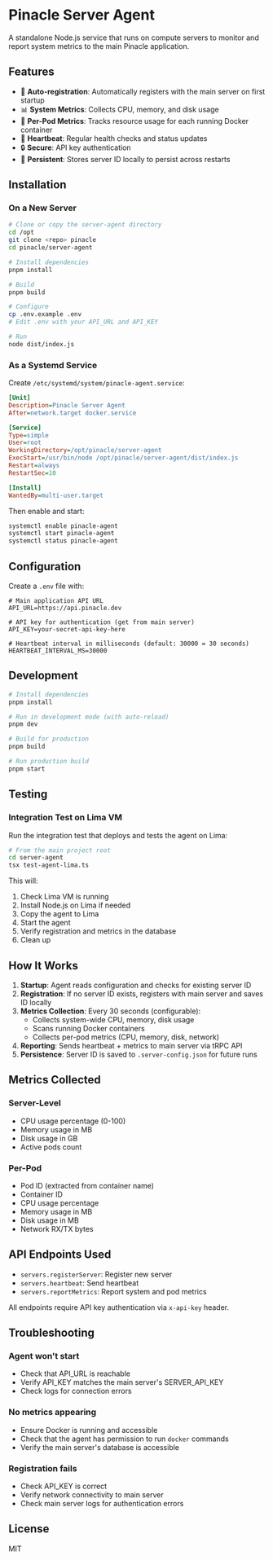 # Pinacle Server Agent

A standalone Node.js service that runs on compute servers to monitor and report system metrics to the main Pinacle application.

## Features

- 🔄 **Auto-registration**: Automatically registers with the main server on first startup
- 📊 **System Metrics**: Collects CPU, memory, and disk usage
- 🐳 **Per-Pod Metrics**: Tracks resource usage for each running Docker container
- 💓 **Heartbeat**: Regular health checks and status updates
- 🔒 **Secure**: API key authentication
- 💾 **Persistent**: Stores server ID locally to persist across restarts

## Installation

### On a New Server

```bash
# Clone or copy the server-agent directory
cd /opt
git clone <repo> pinacle
cd pinacle/server-agent

# Install dependencies
pnpm install

# Build
pnpm build

# Configure
cp .env.example .env
# Edit .env with your API_URL and API_KEY

# Run
node dist/index.js
```

### As a Systemd Service

Create `/etc/systemd/system/pinacle-agent.service`:

```ini
[Unit]
Description=Pinacle Server Agent
After=network.target docker.service

[Service]
Type=simple
User=root
WorkingDirectory=/opt/pinacle/server-agent
ExecStart=/usr/bin/node /opt/pinacle/server-agent/dist/index.js
Restart=always
RestartSec=10

[Install]
WantedBy=multi-user.target
```

Then enable and start:

```bash
systemctl enable pinacle-agent
systemctl start pinacle-agent
systemctl status pinacle-agent
```

## Configuration

Create a `.env` file with:

```env
# Main application API URL
API_URL=https://api.pinacle.dev

# API key for authentication (get from main server)
API_KEY=your-secret-api-key-here

# Heartbeat interval in milliseconds (default: 30000 = 30 seconds)
HEARTBEAT_INTERVAL_MS=30000
```

## Development

```bash
# Install dependencies
pnpm install

# Run in development mode (with auto-reload)
pnpm dev

# Build for production
pnpm build

# Run production build
pnpm start
```

## Testing

### Integration Test on Lima VM

Run the integration test that deploys and tests the agent on Lima:

```bash
# From the main project root
cd server-agent
tsx test-agent-lima.ts
```

This will:
1. Check Lima VM is running
2. Install Node.js on Lima if needed
3. Copy the agent to Lima
4. Start the agent
5. Verify registration and metrics in the database
6. Clean up

## How It Works

1. **Startup**: Agent reads configuration and checks for existing server ID
2. **Registration**: If no server ID exists, registers with main server and saves ID locally
3. **Metrics Collection**: Every 30 seconds (configurable):
   - Collects system-wide CPU, memory, disk usage
   - Scans running Docker containers
   - Collects per-pod metrics (CPU, memory, disk, network)
4. **Reporting**: Sends heartbeat + metrics to main server via tRPC API
5. **Persistence**: Server ID is saved to `.server-config.json` for future runs

## Metrics Collected

### Server-Level
- CPU usage percentage (0-100)
- Memory usage in MB
- Disk usage in GB
- Active pods count

### Per-Pod
- Pod ID (extracted from container name)
- Container ID
- CPU usage percentage
- Memory usage in MB
- Disk usage in MB
- Network RX/TX bytes

## API Endpoints Used

- `servers.registerServer`: Register new server
- `servers.heartbeat`: Send heartbeat
- `servers.reportMetrics`: Report system and pod metrics

All endpoints require API key authentication via `x-api-key` header.

## Troubleshooting

### Agent won't start
- Check that API_URL is reachable
- Verify API_KEY matches the main server's SERVER_API_KEY
- Check logs for connection errors

### No metrics appearing
- Ensure Docker is running and accessible
- Check that the agent has permission to run `docker` commands
- Verify the main server's database is accessible

### Registration fails
- Check API_KEY is correct
- Verify network connectivity to main server
- Check main server logs for authentication errors

## License

MIT

